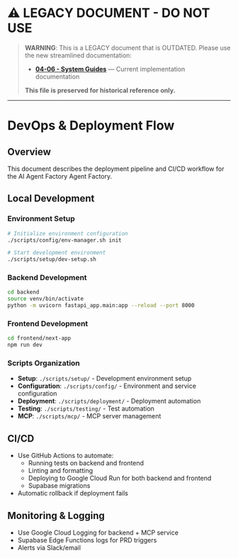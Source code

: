 # ⚠️ LEGACY DOCUMENT - DO NOT USE

> **WARNING**: This is a LEGACY document that is OUTDATED. Please use the new streamlined documentation:
> - **[04-06 - System Guides](../../04-prd-system.md)** — Current implementation documentation
> 
> **This file is preserved for historical reference only.**

---

# DevOps & Deployment Flow

## Overview
This document describes the deployment pipeline and CI/CD workflow for the AI Agent Factory Agent Factory.

## Local Development

### Environment Setup
```bash
# Initialize environment configuration
./scripts/config/env-manager.sh init

# Start development environment
./scripts/setup/dev-setup.sh
```

### Backend Development
```bash
cd backend
source venv/bin/activate
python -m uvicorn fastapi_app.main:app --reload --port 8000
```

### Frontend Development
```bash
cd frontend/next-app
npm run dev
```

### Scripts Organization
- **Setup**: `./scripts/setup/` - Development environment setup
- **Configuration**: `./scripts/config/` - Environment and service configuration
- **Deployment**: `./scripts/deployment/` - Deployment automation
- **Testing**: `./scripts/testing/` - Test automation
- **MCP**: `./scripts/mcp/` - MCP server management

## CI/CD
- Use GitHub Actions to automate:
  - Running tests on backend and frontend
  - Linting and formatting
  - Deploying to Google Cloud Run for both backend and frontend
  - Supabase migrations
- Automatic rollback if deployment fails

## Monitoring & Logging
- Use Google Cloud Logging for backend + MCP service
- Supabase Edge Functions logs for PRD triggers
- Alerts via Slack/email
